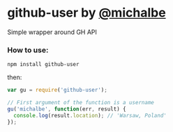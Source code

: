 # github-user by [@michalbe](http://github.com/michalbe) #
Simple wrapper around GH API

### How to use: ###
```
npm install github-user
```
then:
```javascript
var gu = require('github-user');

// First argument of the function is a username
gu('michalbe', function(err, result) {
  console.log(result.location); // 'Warsaw, Poland'
});
